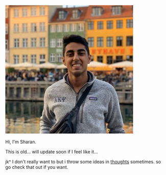 ---
---

<img id="portrait" src="/assets/me.jpg" alt="Headshot: Sharan Jhangiani">

Hi, I'm Sharan.


This is old... will update soon if I feel like it...

jk^ I don't really want to but i throw some ideas in [thoughts](https://sharanjhangiani.com/thoughts) sometimes. so go check that out if you want.


<!-- I'm a final year undergraduate in the [Information School](https://ischool.uw.edu/) studying Data Science and Computational Finance at the University of Washington.

_I like thinking and talking about startups, urbanism, tech, fantasy football, and soccer._

Previously, I worked for [Trueform](https://trueform.io), [SiDx](https://www.sidx.com), [SAP Concur](https://concur.com), the [City of Aarhus](https://www.aakb.dk/bibliotek/itk) in Denmark, and [Facebook Marketplace](https://www.facebook.com/marketplace/) in roles around Software, Machine Learning, and Data.

I also helped run [DubHacks](https://dubhacks.co), the Algorithmic Trading Club at UW, and helped teach a couple of courses. ([INFO 370](https://myplan.uw.edu/course/#/courses/INFO370) and [INFO 371](https://myplan.uw.edu/course/#/courses/INFO371))

### Currently...

Currently, I'm looking for a startup to dedicate my life to, building small side projects, and reading and talking about books on my podcast, [Nimble Ideas](https://nimbleideas.show).

### Say hi!

I love meeting new people. Please, don't be afraid to say hi on [Twitter](https://twitter.com/sjhangiani12), [Facebook](https://www.facebook.com/sharan.jhangiani), [LinkedIn](https://www.linkedin.com/in/sharanjhangiani/), or via [email](mailto:sharan@uw.edu)! -->